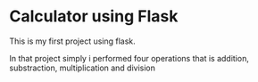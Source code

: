 <h1>Calculator using Flask</h1>
<p>This is my first project using flask.</p>
<p>In that project simply i performed four operations that is addition, substraction, multiplication and division</p>

